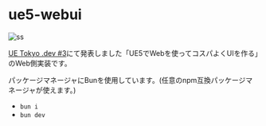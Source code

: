 # ue5-webui
![ss](https://github.com/kaiinui/ue5-webui/assets/1683660/9efed5b5-7e32-404b-b656-5636ef4822a1)

[UE Tokyo .dev #3](https://ue-community-tokyo.connpass.com/event/318594/)にて発表しました「UE5でWebを使ってコスパよくUIを作る」のWeb側実装です。

パッケージマネージャにBunを使用しています。(任意のnpm互換パッケージマネージャが使えます。)

* `bun i`
* `bun dev`
